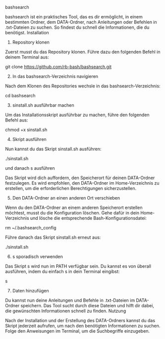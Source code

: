 bashsearch

bashsearch ist ein praktisches Tool, das es dir ermöglicht, in einem bestimmten Ordner, dem DATA-Ordner, nach Anleitungen oder Befehlen in .txt-Dateien zu suchen. So findest du schnell die Informationen, die du benötigst.
Installation
1. Repository klonen

Zuerst musst du das Repository klonen. Führe dazu den folgenden Befehl in deinem Terminal aus:

      

git clone https://github.com/rb-bash/bashsearch.git

    

2. In das bashsearch-Verzeichnis navigieren

Nach dem Klonen des Repositories wechsle in das bashsearch-Verzeichnis:

      

cd bashsearch

    

3. sinstall.sh ausführbar machen

Um das Installationsskript ausführbar zu machen, führe den folgenden Befehl aus:

      

chmod +x sinstall.sh

    

4. Skript ausführen

Nun kannst du das Skript sinstall.sh ausführen:

      

./sinstall.sh

und danach s ausführen    

Das Skript wird dich auffordern, den Speicherort für deinen DATA-Ordner festzulegen. Es wird empfohlen, den DATA-Ordner im Home-Verzeichnis zu erstellen, um die erforderlichen Berechtigungen sicherzustellen.

5. Den DATA-Ordner an einen anderen Ort verschieben

Wenn du den DATA-Ordner an einem anderen Speicherort erstellen möchtest, musst du die Konfiguration löschen. Gehe dafür in dein Home-Verzeichnis und lösche die entsprechende Bash-Konfigurationsdatei:

      

rm ~/.bashsearch_config

    

Führe danach das Skript sinstall.sh erneut aus:

      

./sinstall.sh

    

6. s sporadisch verwenden

Das Skript s wird nun im PATH verfügbar sein. Du kannst es von überall ausführen, indem du einfach s in dein Terminal eingibst:

      

s

    

7. Daten hinzufügen

Du kannst nun deine Anleitungen und Befehle in .txt-Dateien im DATA-Ordner speichern. Das Tool sucht durch diese Dateien und hilft dir dabei, die gewünschten Informationen schnell zu finden.
Nutzung

Nach der Installation und der Erstellung des DATA-Ordners kannst du das Skript jederzeit aufrufen, um nach den benötigten Informationen zu suchen. Folge den Anweisungen im Terminal, um die Suchbegriffe einzugeben.
